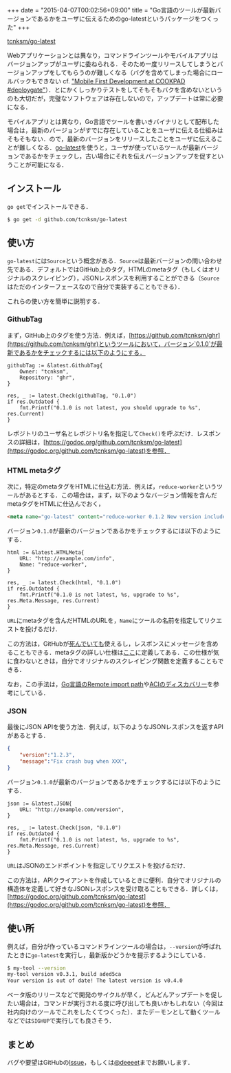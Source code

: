 +++
date = "2015-04-07T00:02:56+09:00"
title = "Go言語のツールが最新バージョンであるかをユーザに伝えるためのgo-latestというパッケージをつくった"
+++

[tcnksm/go-latest](https://github.com/tcnksm/go-latest)

Webアプリケーションとは異なり，コマンドラインツールやモバイルアプリはバージョンアップがユーザに委ねられる．そのため一度リリースしてしまうとバージョンアップをしてもらうのが難しくなる（バグを含めてしまった場合にロールバックもできない cf. ["Mobile First Development at COOKPAD #deploygate"](https://speakerdeck.com/gfx/mobile-first-development-at-cookpad-number-deploygate)）．とにかくしっかりテストをしてそもそもバクを含めないというのも大切だが，完璧なソフトウェアは存在しないので，アップデートは常に必要になる．

モバイルアプリとは異なり，Go言語でツールを書いきバイナリとして配布した場合は，最新のバージョンがすでに存在していることをユーザに伝える仕組みはそもそもない．ので，最新のバージョンをリリースしたことをユーザに伝えることが難しくなる．[go-latest](https://github.com/tcnksm/go-latest)を使うと，ユーザが使っているツールが最新バージョンであるかをチェックし，古い場合にそれを伝えバージョンアップを促すということが可能になる．

## インストール

`go get`でインストールできる．

```bash
$ go get -d github.com/tcnksm/go-latest
```

## 使い方

`go-latest`には`Source`という概念がある．`Source`は最新バージョンの問い合わせ先である．デフォルトではGitHub上のタグ，HTMLのmetaタグ（もしくはオリジナルのスクレイピング），JSONレスポンスを利用することができる（`Source`はただのインターフェースなので自分で実装することもできる）．

これらの使い方を簡単に説明する．

### GithubTag

まず，GitHub上のタグを使う方法．例えば，[https://github.com/tcnksm/ghr](https://github.com/tcnksm/ghr)というツールにおいて，バージョン`0.1.0`が最新であるかをチェックするには以下のようにする．

```golang
githubTag := &latest.GithubTag{
    Owner: "tcnksm",
    Repository: "ghr",
}

res, _ := latest.Check(githubTag, "0.1.0")
if res.Outdated {
    fmt.Printf("0.1.0 is not latest, you should upgrade to %s", res.Current)
}
```

レポジトリのユーザ名とレポジトリ名を指定して`Check()`を呼ぶだけ．レスポンスの詳細は，[https://godoc.org/github.com/tcnksm/go-latest](https://godoc.org/github.com/tcnksm/go-latest)を参照．

### HTML metaタグ

次に，特定のmetaタグをHTMLに仕込む方法．例えば，`reduce-worker`というツールがあるとする．この場合は，まず，以下のようなバージョン情報を含んだmetaタグをHTMLに仕込んでおく，

```html
<meta name="go-latest" content="reduce-worker 0.1.2 New version include security update">
```

バージョン`0.1.0`が最新のバージョンであるかをチェックするには以下のようにする．

```golang
html := &latest.HTMLMeta{
    URL: "http://example.com/info",
    Name: "reduce-worker",
}

res, _ := latest.Check(html, "0.1.0")
if res.Outdated {
    fmt.Printf("0.1.0 is not latest, %s, upgrade to %s", res.Meta.Message, res.Current)
}
```

`URL`にmetaタグを含んだHTMLのURLを，`Name`にツールの名前を指定してリクエストを投げるだけ．

この方法は，GitHubが[死んでいても](http://techcrunch.com/2015/03/30/github-continues-to-face-evolving-ddos-attack/)使えるし，レスポンスにメッセージを含めることもできる．metaタグの詳しい仕様は[ここ](https://github.com/tcnksm/go-latest/blob/master/doc/html_meta.md)に定義してある．この仕様が気に食わないときは，自分でオリジナルのスクレイピング関数を定義することもできる．

なお，この手法は，[Go言語のRemote import path](https://golang.org/cmd/go/#hdr-Remote_import_paths)や[ACIのディスカバリー](http://deeeet.com/writing/2015/03/12/appc-discover/)を参考にしている．


### JSON

最後にJSON APIを使う方法．例えば，以下のようなJSONレスポンスを返すAPIがあるとする．

```json
{
    "version":"1.2.3",
    "message":"Fix crash bug when XXX",
}
```

バージョン`0.1.0`が最新のバージョンであるかをチェックするには以下のようにする．

```golang
json := &latest.JSON{
    URL: "http://example.com/version",
}

res, _ := latest.Check(json, "0.1.0")
if res.Outdated {
    fmt.Printf("0.1.0 is not latest, %s, upgrade to %s", res.Meta.Message, res.Current)
}
```

`URL`はJSONのエンドポイントを指定してリクエストを投げるだけ．

この方法は，APIクライアントを作成しているときに便利．自分でオリジナルの構造体を定義して好きなJSONレスポンスを受け取ることもできる．詳しくは，[https://godoc.org/github.com/tcnksm/go-latest](https://godoc.org/github.com/tcnksm/go-latest)を参照．


## 使い所

例えば，自分が作っているコマンドラインツールの場合は，`--version`が呼ばれたときに`go-latest`を実行し，最新版かどうかを提示するようにしている．

```bash
$ my-tool --version
my-tool version v0.3.1, build aded5ca
Your version is out of date! The latest version is v0.4.0
```

ベータ版のリリースなどで開発のサイクルが早く，どんどんアップデートを促したい場合は，コマンドが実行される度に呼び出しても良いかもしれない（今回は社内向けのツールでこれをしたくてつくった）．またデーモンとして動くツールなどでは`SIGHUP`で実行しても良さそう．

## まとめ

バグや要望はGitHubの[Issue](https://github.com/tcnksm/go-latest/issues)，もしくは[@deeeet](https://twitter.com/deeeet)までお願いします．





